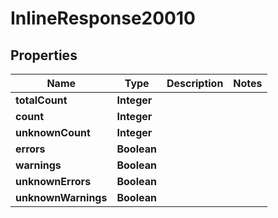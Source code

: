 # InlineResponse20010

## Properties
Name | Type | Description | Notes
------------ | ------------- | ------------- | -------------
**totalCount** | **Integer** |  | 
**count** | **Integer** |  | 
**unknownCount** | **Integer** |  | 
**errors** | **Boolean** |  | 
**warnings** | **Boolean** |  | 
**unknownErrors** | **Boolean** |  | 
**unknownWarnings** | **Boolean** |  | 
